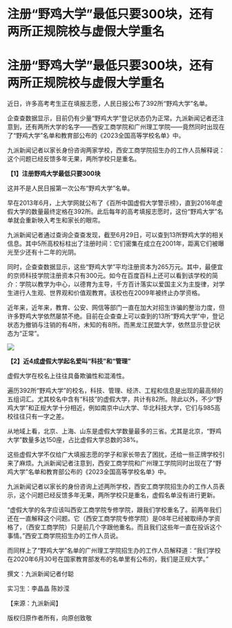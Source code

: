 # 注册“野鸡大学”最低只要300块，还有两所正规院校与虚假大学重名

# 注册“野鸡大学”最低只要300块，还有两所正规院校与虚假大学重名

近日，许多高考考生正在填报志愿，人民日报公布了392所“野鸡大学”名单。

企查查数据显示，目前仍有少量“野鸡大学”登记状态仍为正常。九派新闻记者还注意到，还有两所大学的名字——西安工商学院和广州理工学院——竟然同时出现在了“野鸡大学”名单和教育部公布的《2023全国高等学校名单》中。

九派新闻记者以家长身份咨询两家学校，西安工商学院招生办的工作人员解释说：这个问题已经反馈多年无果，两所学校只是重名。

**【1】注册野鸡大学最低只要300块**

这并不是人民日报第一次公布“野鸡大学”名单。

早在2013年6月，上大学网就公布了《百所中国虚假大学警示榜》，直到2016年虚假大学的数量最终定格在392所。此后每年的高考填报志愿时，这份“野鸡大学”名单就会重新映入考生和家长的眼帘。

九派新闻记者通过查询企查查发现，截至6月29日，可以查到13所野鸡大学的相关信息。其中5所高校标柱出了注册时间：它们密集在成立在2001年，距离它们被曝光至少还有十二年的光阴。

同时，企查查数据显示，这些“野鸡大学”平均注册资本为265万元。其中，最便宜的京师科技学院注册资本只有300元。如今在百度百科上还可以看到该学校的简介：学院以教学为中心，以德育为主导，千方百计落实以爱国主义为主旋律，对学生进行人生观、世界观和价值观教育。该校也在2009年被终止办学资格。

近年来，近年来，教育、公安、网信等部门一直在加大对招生诈骗的整治力度，但许多野鸡大学依然屡禁不绝。目前在企查查上可以查到的13所“野鸡大学”中，登记状态为撤销与注销的有4所，未知的有8所。而黑龙江民盟大学，依然显示登记状态为“正常”。

![](https://inews.gtimg.com/om_bt/OKxfhU3sBc4x9wSXgdlgNCZmtf1XUCWmH2lhEnIVDMvGkAA/1000)

**【2】近4成虚假大学起名爱叫“科技”和“管理”**

虚假大学在校名上往往具备欺骗性和混淆性。

遍历392所“野鸡大学”的校名，科技、管理、经济、工程和信息是出现的最高频的五组词汇。尤其校名中含有“科技”的虚假大学，共计有82所。除此以外，不少“野鸡大学”和正规大学十分相近，例如南京中山大学、华北科技大学，它们与985高校往往只有一字之差。

从地域上看，北京、上海、山东是虚假大学数量最多的三省。尤其是北京，“野鸡大学”数量多达150座，占比虚假大学总数的38%。

这些虚假大学不仅给广大填报志愿的学子和家长带去了困扰，还给一些正牌学校引来了麻烦。九派新闻记者注意到，西安工商学院和广州理工学院同时出现在了“野鸡大学”名单和教育部公布的《2023全国高等学校名单》中。

九派新闻记者以家长的身份咨询上述两所学校，西安工商学院招生办的工作人员表示，这个问题已经反馈多年无果，两所学校只是重名，虚假名单没有进行更新。

“虚假大学的名字应该叫西安工商学院专修学院，跟我们学校重名了。前两年我们还在一直解释这个问题。它（西安工商学院专修学院）是08年已经被取缔办学资格了，（西安工商学院）只是前几个字跟他重名。而且我们这些年一直在投诉这个事情。”西安工商学院招生办的工作人员说。

而同样上了“野鸡大学”名单的广州理工学院招生办的工作人员解释道：“我们学校在2020年6月30号在国家教育部发布的名单里有公布的，我们是正规大学。”

撰文：九派新闻记者付聪

实习生：李晶晶 陈妙滢

【来源：九派新闻】

版权归原作者所有，向原创致敬

